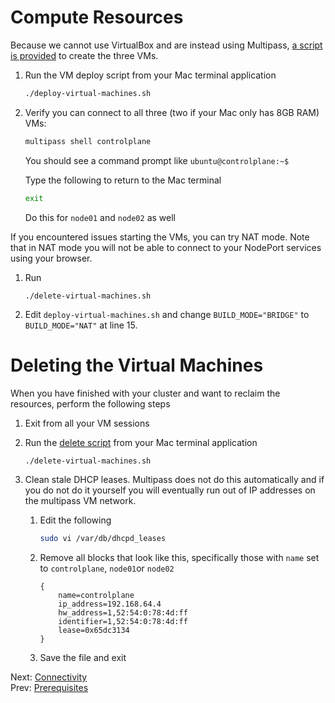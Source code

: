 # Compute Resources

Because we cannot use VirtualBox and are instead using Multipass, [a script is provided](../deploy-virtual-machines.sh) to create the three VMs.

1. Run the VM deploy script from your Mac terminal application

    ```bash
    ./deploy-virtual-machines.sh
    ```

2. Verify you can connect to all three (two if your Mac only has 8GB RAM) VMs:

    ```bash
    multipass shell controlplane
    ```

    You should see a command prompt like `ubuntu@controlplane:~$`

    Type the following to return to the Mac terminal

    ```bash
    exit
    ```

    Do this for `node01` and `node02` as well

If you encountered issues starting the VMs, you can try NAT mode. Note that in NAT mode you will not be able to connect to your NodePort services using your browser.

1. Run

    ```
    ./delete-virtual-machines.sh
    ```

1. Edit `deploy-virtual-machines.sh` and change `BUILD_MODE="BRIDGE"` to `BUILD_MODE="NAT"` at line 15.

# Deleting the Virtual Machines

When you have finished with your cluster and want to reclaim the resources, perform the following steps

1. Exit from all your VM sessions
1. Run the [delete script](../delete-virtual-machines.sh) from your Mac terminal application

    ```bash
    ./delete-virtual-machines.sh
    ````

1. Clean stale DHCP leases. Multipass does not do this automatically and if you do not do it yourself you will eventually run out of IP addresses on the multipass VM network.

    1. Edit the following

        ```bash
        sudo vi /var/db/dhcpd_leases
        ```

    1. Remove all blocks that look like this, specifically those with `name` set to `controlplane`, `node01`or `node02`

        ```text
        {
            name=controlplane
            ip_address=192.168.64.4
            hw_address=1,52:54:0:78:4d:ff
            identifier=1,52:54:0:78:4d:ff
            lease=0x65dc3134
        }
        ```

    1. Save the file and exit

Next: [Connectivity](./03-connectivity.md)<br>
Prev: [Prerequisites](./01-prerequisites.md)
